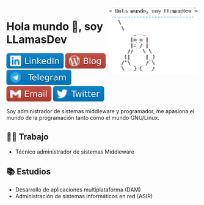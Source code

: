<img title='Tux' src='./img/Tux.png' align='right'/>

# Hola mundo :wave:, soy LLamasDev

[![Linkedin](./img/LinkedIn.svg 'Linkedin')](https://www.linkedin.com/in/llamasdev/)
[![Blog](./img/Blog.svg 'Blog')](https://llamasdev.github.io/)
[![Telegram](./img/Telegram.svg 'Telegram')](https://t.me/Fib0nacci)
[![Email](./img/Email.svg 'Email')](mailto:jmfllamas@gmail.com)
[![Twitter](./img/Twitter.svg 'Twitter')](https://twitter.com/LLamasDev)

Soy administrador de sistemas middleware y programador, me apasiona el mundo de la programación tanto como el mundo GNU/Linux.

## :office_worker: Trabajo
- Técnico administrador de sistemas Middleware

## :books: Estudios
- Desarrollo de aplicaciones multiplataforma (DAM)
- Administración de sistemas informáticos en red (ASIR)